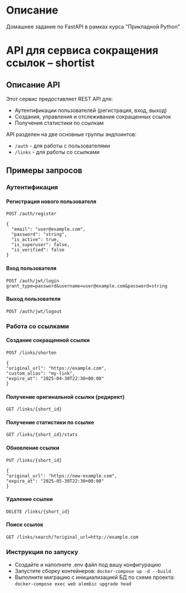 # Описание
Домашнее задание по FastAPI в рамках курса "Прикладной Python"
# API для сервиса сокращения ссылок – shortist


## Описание API

Этот сервис предоставляет REST API для:
- Аутентификации пользователей (регистрация, вход, выход)
- Создания, управления и отслеживания сокращенных ссылок
- Получения статистики по ссылкам

API разделен на две основные группы эндпоинтов:
- `/auth` - для работы с пользователями
- `/links` - для работы со ссылками

## Примеры запросов

### Аутентификация

#### Регистрация нового пользователя
```http
POST /auth/register

{
  "email": "user@example.com",
  "password": "string",
  "is_active": true,
  "is_superuser": false,
  "is_verified": false
}
```

#### Вход пользователя
```http
POST /auth/jwt/login
grant_type=password&username=user@example.com&password=string
```

#### Выход пользователя
```http
POST /auth/jwt/logout
```

### Работа со ссылками
#### Создание сокращенной ссылки
```http
POST /links/shorten

{
"original_url": "https://example.com",
"custom_alias": "my-link",
"expire_at": "2025-04-30T22:30+00:00"
}
```
#### Получение оригинальной ссылки (редирект)
```http
GET /links/{short_id}
```

#### Получение статистики по ссылке
```http
GET /links/{short_id}/stats
```

#### Обновление ссылки
```http
PUT /links/{short_id}

{
"original_url": "https://new-example.com",
"expire_at": "2025-05-30T22:30+00:00"
}
```


#### Удаление ссылки
```http
DELETE /links/{short_id}
```

#### Поиск ссылок
```http
GET /links/search/?original_url=http://example.com
```


### Инструкция по запуску

- Создайте и наполните .env файл под вашу конфигурацию
- Запустите сборку контейнеров: `docker-compose up -d --build`
- Выполните миграцию с инициализацией БД по схеме проекта: `docker-compose exec web alembic upgrade head`